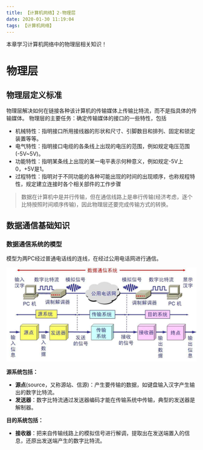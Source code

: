 ```yaml
---
title: 【计算机网络】2-物理层
date: 2020-01-30 11:19:04
tags: 【计算机网络】
---
```


本章学习计算机网络中的物理层相关知识！

<!--more-->

# 物理层

## 物理层定义标准

物理层解决如何在链接各种该计算机的传输媒体上传输比特流，而不是指具体的传输媒体。
物理层的主要任务：确定传输媒体的接口的一些特性，包括
 * 机械特性：指明接口所用接线器的形状和尺寸、引脚数目和排列、固定和锁定装置等等。
 * 电气特性：指明接口电缆的各条线上出现的电压的范围，例如规定电压范围(-5V~5V)。
 * 功能特性：指明某条线上出现的某一电平表示何种意义，例如规定-5V上0，+5V是1。
 * 过程特性：指明对于不同功能的各种可能出现的时间的出现顺序，也称规程特性，规定建立连接时各个相关部件的工作步骤

> 数据在计算机中是并行传输，但在通信线路上是串行传输(经济考虑，逐个比特按照时间顺序传输)，因此物理层还要完成传输方式的转换。

## 数据通信基础知识

### 数据通信系统的模型

模型为两PC经过普通电话线的连线，在经过公用电话网进行通信。

![](【计算机网络】2-物理层/数据通信系统.png)

**源系统包括：**
 * **源点**(source，又称源站、信源)：产生要传输的数据，如键盘输入汉字产生输出的数字比特流。
 * **发送器**：数字比特流通过发送器编码才能在传输系统中传输，典型的发送器是解制器。

**目的系统包括：**
 *  **接收器**：把来自传输线路上的模拟信号进行解调，提取出在发送端置入的信息，还原出发送端产生的数字比特流。